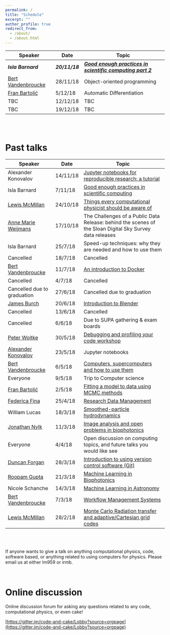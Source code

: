 ```yaml
---
permalink: /
title: "Schedule"
excerpt: ""
author_profile: true
redirect_from: 
  - /about/
  - /about.html
---
```



| Speaker   | Date       |               Topic                                               |
| --------  | ------     | ------------------------------------------------------------      |
| ***Isla Barnard*** | ***20/11/18***  | ***[Good enough practices in scientific computing part 2](/talks/2018-11-07-isla-goodenough)*** |
| [Bert Vandenbroucke](https://github.com/bwvdnbro)   | 28/11/18  | Object-oriented programming |
| [Fran Bartolić](https://github.com/fbartolic)  | 5/12/18  | Automatic Differentiation |
| TBC  | 12/12/18  | TBC |
| TBC  | 19/12/18  | TBC |


<br><br>  

# Past talks

| Speaker   | Date       |               Topic                                               |
| --------  | ------     | ------------------------------------------------------------      |
| Alexander Konovalov | 14/11/18  | [Jupyter notebooks for reproducible research: a tutorial](/talks/2018-11-14-alexander-jupyter) |
| Isla Barnard  | 7/11/18 | [Good enough practices in scientific computing](/talks/2018-11-07-isla-goodenough) |
| [Lewis McMillan](https://github.com/lewisfish)  | 24/10/18  | [Things every computational physicist should be aware of](/talks/2018-10-24-lewis-things)|
| [Anne Marie Weijmans](http://www-star.st-and.ac.uk/~amw23/)  | 17/10/18  | The Challenges of a Public Data Release: behind the scenes of the Sloan Digital Sky Survey data releases |
| Isla Barnard  | 25/7/18  | Speed-up techniques: why they are needed and how to use them |
| Cancelled  | 18/7/18  | Cancelled |
|[Bert Vandenbroucke](https://github.com/bwvdnbro) | 11/7/18  | [An introduction to Docker](/talks/2018-07-11-bert-Docker) |
| Cancelled | 4/7/18  | Cancelled |
| Cancelled due to graduation  | 27/6/18  | Cancelled due to graduation |
| [James Burch](http://synthopt.wp.st-andrews.ac.uk/people/phd-students/james-burch/)  | 20/6/18  | [Introduction to Blender](/talks/2018-06-20-james-blender) |
| Cancelled  | 13/6/18  | Cancelled |
| Cancelled  | 6/6/18  | Due to SUPA gathering & exam boards |
| [Peter Woitke](http://www-star.st-and.ac.uk/~pw31/) | 30/5/18 | [Debugging and profiling your code workshop](/talks/2018-05-30-peter-code) |
| [Alexander Konovalov](https://alex-konovalov.github.io/year-archive/) | 23/5/18 | Jupyter notebooks |
| [Bert Vandenbroucke](https://github.com/bwvdnbro)| 6/5/18 | [Computers, supercomputers and how to use them](/talks/2018-05-16-bert-CPU) |
| Everyone | 9/5/18 | Trip to Computer science |
| [Fran Bartolić](https://github.com/fbartolic) | 2/5/18 | [Fitting a model to data using MCMC methods](/talks/2018-05-02-fran-mcmc) |
| [Federica Fina](https://www.st-andrews.ac.uk/staff/research/data/) | 25/4/18 | [Research Data Management](/talks/2018-04-25-Federica-DM) |
| William Lucas  | 18/3/18    | [Smoothed-particle hydrodynamics](/talks/2018-04-18-will-SPH)  |
| [Jonathan Nylk](https://opticalmanipulationgroup.wp.st-andrews.ac.uk/)  | 11/3/18    | [Image analysis and open problems in biophotonics](/talks/2018-04-11-jonathan-Img)  |
| Everyone       | 4/4/18     | Open discussion on computing topics, and future talks you would like see |
| [Duncan Forgan](https://github.com/dh4gan)       | 28/3/18    | [Introduction to using version control software (Git)](/talks/2018-03-28-duncan-git) |
| [Roopam Gupta](https://opticalmanipulationgroup.wp.st-andrews.ac.uk/)          | 21/3/18    | [Machine Learning in Biophotonics](/talks/2018-03-21-roopam-ML) |
| Nicole Schanche       | 14/3/18    | [Machine Learning in Astronomy](/talks/2018-03-14-nicole-ML)
| [Bert Vandenbroucke](https://github.com/bwvdnbro) | 7/3/18  | [Workflow Management Systems](/talks/2018-03-07-bert-WMS) |
| [Lewis McMillan](https://github.com/lewisfish)    | 28/2/18 | [Monte Carlo Radiation transfer and adaptive/Cartesian grid codes](/talks/2018-02-28-lewis-mcrt) |


<br><br>  

If anyone wants to give a talk on anything computational physics, code, software based, or anything related to using computers for physics. Please email us at either lm959 or irmb.

<br>

# Online discussion
Online discussion forum for asking any questions related to any code, computational physics, or even cake!

[https://gitter.im/code-and-cake/Lobby?source=orgpage](https://gitter.im/code-and-cake/Lobby?source=orgpage)
